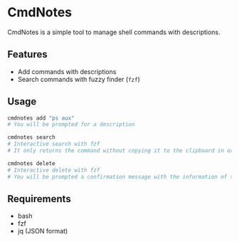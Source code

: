 # CmdNotes

CmdNotes is a simple tool to manage shell commands with descriptions.

## Features

- Add commands with descriptions
- Search commands with fuzzy finder (`fzf`)

## Usage

```bash
cmdnotes add "ps aux"
# You will be prompted for a description

cmdnotes search
# Interactive search with fzf
# It only returns the command without copying it to the clipboard in order to type it manually to help you remember it later.

cmdnotes delete
# Interactive delete with fzf
# You will be prompted a confirmation message with the information of the command you want to delete
```

## Requirements
- bash
- fzf
- jq (JSON format)
